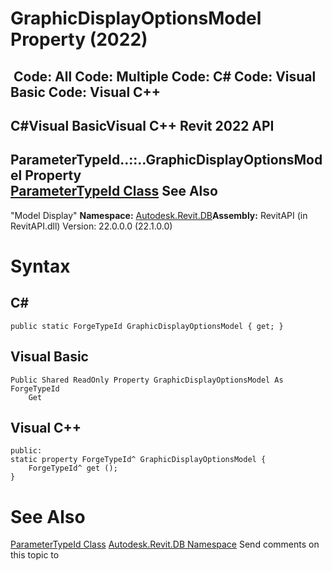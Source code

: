 # GraphicDisplayOptionsModel Property (2022)

﻿
 Code: All Code: Multiple Code: C# Code: Visual Basic Code: Visual C++   
---  
C#Visual BasicVisual C++
Revit 2022 API  
---  
ParameterTypeId..::..GraphicDisplayOptionsModel Property   
[ParameterTypeId Class](58412160-0861-d40d-f1ce-e1f320881d64.md "ParameterTypeId Class") See Also  
---  
"Model Display" 
**Namespace:** [Autodesk.Revit.DB](87546ba7-461b-c646-cbb1-2cb8f5bff8b2.md "Autodesk.Revit.DB Namespace")**Assembly:** RevitAPI (in RevitAPI.dll) Version: 22.0.0.0 (22.1.0.0)
# Syntax
C#  
---  
```text
public static ForgeTypeId GraphicDisplayOptionsModel { get; }
```
  
Visual Basic  
---  
```text
Public Shared ReadOnly Property GraphicDisplayOptionsModel As ForgeTypeId
	Get
```
  
Visual C++  
---  
```text
public:
static property ForgeTypeId^ GraphicDisplayOptionsModel {
	ForgeTypeId^ get ();
}
```
  
# See Also
[ParameterTypeId Class](58412160-0861-d40d-f1ce-e1f320881d64.md "ParameterTypeId Class")
[Autodesk.Revit.DB Namespace](87546ba7-461b-c646-cbb1-2cb8f5bff8b2.md "Autodesk.Revit.DB Namespace")
Send comments on this topic to 